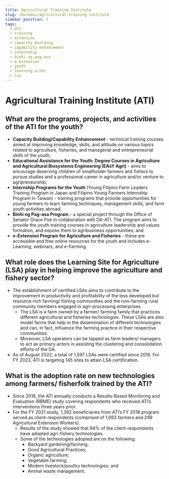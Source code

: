```yaml
---
title: Agricultural Training Institute
slug: /bureaus/agricultural-training-institute
sidebar_position: 1
tags:
  - ati
  - training
  - extension
  - capacity building
  - capability enhancement
  - internship
  - binhi ng pag-asa
  - e-extension
  - youth
  - learning sites
  - lsa
---
```


# Agricultural Training Institute (ATI)

## What are the programs, projects, and activities of the ATI for the youth?

- **Capacity Building/Capability Enhancement** - technical training courses aimed at improving knowledge, skills, and attitude on various topics related to agriculture, fisheries, and managerial and entrepreneurial skills of the youth;
- **Educational Assistance for the Youth: Degree Courses in Agriculture and Agricultural Biosystems Engineering (EAsY Agri)** - aims to encourage deserving children of smallholder farmers and fishers to pursue studies and a professional career in agriculture and/or venture to agripreneurship;
- **Internship Programs for the Youth** (Young Filipino Farm Leaders Training Program in Japan and Filipino Young Farmers Internship Program in Taiwan) - training programs that provide opportunities for young farmers to learn farming techniques, management skills, and farm youth activities abroad;
- **Binhi ng Pag-asa Program** - a special project through the Office of Senator Grace Poe in collaboration with DA-ATI. The program aims to provide the youth training courses in agriculture leadership and values formation, and expose them to agribusiness opportunities; and
- **e-Extension Program for Agriculture and Fisheries** - these are accessible and free online resources for the youth and includes e-Learning, webinars, and e-Farming.

## What role does the Learning Site for Agriculture (LSA) play in helping improve the agriculture and fishery sector? 

- The establishment of certified LSAs aims to contribute to the improvement in productivity and profitability of the less developed but resource-rich farming/ fishing communities and the non-farming rural community members engaged in agri-processing enterprises.
  - The LSA is a farm owned by a farmer/ farming family that practices different agricultural and fisheries technologies. These LSAs are also model farms that help in the dissemination of different technologies and can, in fact, influence the farming practice in their respective communities.
  - Moreover, LSA operators can be tapped as farm leaders/ managers to act as primary actors in assisting the clustering and consolidation efforts of the DA.
- As of August 2022, a total of 1,597 LSAs were certified since 2016. For FY 2023, ATI is targeting 145 sites to attain LSA certification.

## What is the adoption rate on new technologies among farmers/ fisherfolk trained by the ATI?

- Since 2018, the ATI annually conducts a Results-Based Monitoring and Evaluation (RBME) study covering respondents who received ATI’s interventions three years prior.
- For the FY 2021 study, 1,392 beneficiaries from ATI’s FY 2018 program served as client-respondents (comprised of 1,093 farmers and 299 Agricultural Extension Workers).
  - Results of the study showed that 94% of the client-respondents have adopted agri-fishery technologies. 
  - Some of the technologies adopted are on the following:
    - Backyard gardening/farming;
    - Good Agricultural Practices; 
    - Organic agriculture; 
    - Vegetable farming;  
    - Modern livestock/poultry technologies;  and 
    - Animal waste management.


